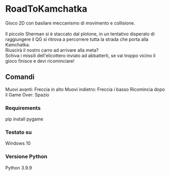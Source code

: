 # RoadToKamchatka
Gioco 2D con basilare meccanismo di movimento e collisione. \
\
Il piccolo Sherman si è staccato dal plotone, in un tentativo 
disperato di raggiungere il QG si ritrova a percorrere tutta la
strada che porta alla Kamchatka. \
Riuscirà il nostro carro ad arrivare alla meta? \
Schiva i missili dell'elicottero inviato ad abbatterti, se vai troppo vicino il gioco finisce e devi ricominciare!

## Comandi
Muovi avanti: Freccia in alto
Muovi indietro: Freccia i basso
Ricomincia dopo il Game Over: Spazio

### Requirements
pip install pygame

### Testato su
Windows 10

### Versione Python
Python 3.9.9
